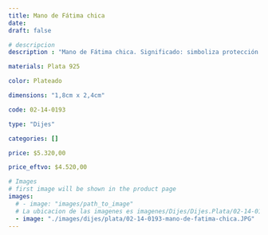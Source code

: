 ```yaml
---
title: Mano de Fátima chica
date: 
draft: false

# descripcion
description : "Mano de Fátima chica. Significado: simboliza protección."

materials: Plata 925

color: Plateado

dimensions: "1,8cm x 2,4cm"

code: 02-14-0193

type: "Dijes"

categories: []

price: $5.320,00

price_eftvo: $4.520,00

# Images
# first image will be shown in the product page
images:
  # - image: "images/path_to_image"
  # La ubicacion de las imagenes es imagenes/Dijes/Dijes.Plata/02-14-0193-mano-de-fatima-chica
  - image: "./images/dijes/plata/02-14-0193-mano-de-fatima-chica.JPG"
---
```

